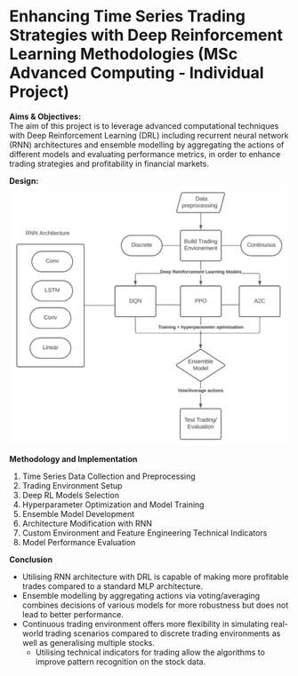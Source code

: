 # Enhancing Time Series Trading Strategies with Deep Reinforcement Learning Methodologies (MSc Advanced Computing - Individual Project)

**Aims & Objectives:**<br>
The aim of this project is to leverage advanced computational techniques with Deep Reinforcement Learning (DRL) including recurrent neural network (RNN) architectures and ensemble modelling by aggregating the actions of different models and evaluating performance metrics, in order to enhance trading strategies and profitability in financial markets.

**Design:**<br>
![Model Architecture](https://github.com/cybersamurai2410/RL_Trading/blob/9159435305180ea99e9a91c4ba2fc243e01966de/model_architecture.png)

**Methodology and Implementation**<br>
1. Time Series Data Collection and Preprocessing
2. Trading Environment Setup
3. Deep RL Models Selection
4. Hyperparameter Optimization and Model Training
5. Ensemble Model Development
6. Architecture Modification with RNN
7. Custom Environment and Feature Engineering Technical Indicators
8. Model Performance Evaluation

**Conclusion**<br>
* Utilising RNN architecture with DRL is capable of making more profitable trades compared to a standard MLP architecture.
* Ensemble modelling by aggregating actions via voting/averaging combines decisions of various models for more robustness but does not lead to better performance.
* Continuous trading environment offers more flexibility in simulating real-world trading scenarios compared to discrete trading environments as well as generalising multiple stocks.
  * Utilising technical indicators for trading allow the algorithms to improve pattern recognition on the stock data.

<!-- comment -->
